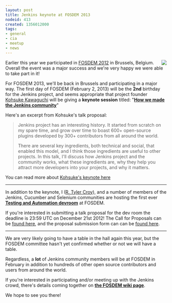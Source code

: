 ```yaml
---
layout: post
title: Jenkins keynote at FOSDEM 2013
nodeid: 413
created: 1356012000
tags:
- general
- cia
- meetup
- news
---
```

<a href="https://fosdem.org/2013" target="_blank"><img src="http://agentdero.cachefly.net/continuousblog/images/fosdem-2013.png" align="right"/></a>

Earlier this year we participated in [FOSDEM 2012](/event/jenkins-fosdem-2012) in Brussels, Belgium. Overall the event was a major success and we're very happy we were able to take part in it!

For FOSDEM 2013, we'll be back in Brussels and participating in a major way. The first day of FOSDEM (February 2, 2013) will be the **2nd** birthday for the Jenkins project, and seems appropriate that project founder [Kohsuke Kawaguchi](https://github.com/kohsuke) will be giving a **keynote session** titled: "**[How we made the Jenkins community](https://fosdem.org/2013/schedule/event/keynote_vibrant_developer_community/)**"

Here's an excerpt from Kohsuke's talk proposal:

>Jenkins project has an interesting history. It started from scratch on my spare time, and grow over time to boast 600+ open-source plugins developed by 300+ contributors from all around the world.
> 
> There are several key ingredients, both technical and social, that enabled this model, and I think those ingredients are useful to other projects. In this talk, I'll discuss how Jenkins project and the community works, what these ingredients are, why they help you attract more developers into your projects, and why it matters.

You can read more about [Kohsuke's keynote here](https://fosdem.org/2013/schedule/event/keynote_vibrant_developer_community/)

---

In addition to the keynote, I ([R. Tyler Croy](https://github.com/rtyler)), and a number of members of the Jenkins, Cucumber and Selenium communities are hosting the first ever **[Testing and Automation devroom](https://lists.fosdem.org/pipermail/fosdem/2012-November/001665.html)** at FOSDEM.

If you're interested in submitting a talk proposal for the dev room the deadline is 23:59 UTC on December 21st 2012! The Call for Proposals can be [found here](https://gist.github.com/4107243), and the proposal submission form can can be [found here](https://docs.google.com/spreadsheet/viewform?formkey=dG9LM2lOY1J5VzFiZTZXWUcxRXhqY1E6MQ).

---

We are very likely going to have a table in the hall again this year, but the FOSDEM committee hasn't yet confirmed whether or not we will have a table.

Regardless, a **lot** of Jenkins community members will be at FOSDEM in February in addition to hundreds of other open source contributors and users from around the world.

If you're interested in participating and/or meeting up with the Jenkins crowd, there's details coming together on **[the FOSDEM wiki page](https://wiki.jenkins-ci.org/display/JENKINS/FOSDEM)**.

We hope to see you there!
<!--break-->
